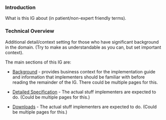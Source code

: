 ### Introduction

 What is this IG about (in patient/non-expert friendly terms).

 ### Technical Overview

 Additional detail/context setting for those who have significant background in the domain.  (Try to make as understandable as you can, but set important context).

 The main sections of this IG are:

 * [Background](background.html) - provides business context for the implementation guide and information that implementers should be familiar with before reading the remainder of the IG.  There could be multiple pages for this.

* [Detailed Specification](spec.html) - The actual stuff implementers are expected to do. (Could be multiple pages for this.)

* [Downloads](downloads.html) - The actual stuff implementers are expected to do. (Could be multiple pages for this.)
